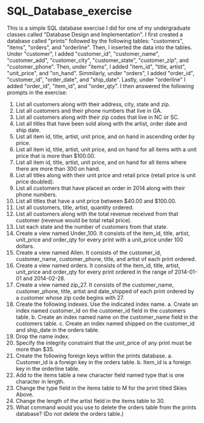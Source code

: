 # SQL_Database_exercise
  This is a simple SQL database exercise I did for one of my undergraduate classes called "Database Design and Implementation".
I first created a database called "prints" followed by the following tables: "customers", "items", "orders", and "orderline". Then,
I inserted the data into the tables. Under "customer", I added "customer_id", "customer_name", "customer_add", "customer_city",
"customer_state", "customer_zip", and "customer_phone". Then, under "items", I added "item_id", "title, artist", "unit_price", 
and "on_hand". Simmilarly, under "orders", I added "order_id", "customer_id", "order_date", and "ship_date". Lastly, under "orderline"
I added "order_id", "item_id", and "order_qty".
  I then answered the following prompts in the exercise:
1. List all customers along with their address, city, state and zip.
2. List all customers and their phone numbers that live in GA.
3. List all customers along with their zip codes that live in NC or SC.
4. List all titles that have been sold along with the artist, order date and ship date.
5. List all item id, title, artist, unit price, and on hand in ascending order by price.
6. List all item id, title, artist, unit price, and on hand for all items with a unit price that is more than $100.00.
7. List all item id, title, artist, unit price, and on hand for all items where there are more than 300 on hand.
8. List all titles along with their unit price and retail price (retail price is unit price doubled).
9. List all customers that have placed an order in 2014 along with their phone numbers.
10. List all titles that have a unit price between $40.00 and $100.00.
11. List all customers, title, artist, quantity ordered.
12. List all customers along with the total revenue received from that customer (revenue would be total retail price).
13. List each state and the number of customers from that state.
14. Create a view named Under_100. It consists of the item_id, title, artist, unit_price and order_qty for every print with a
unit_price under 100 dollars.
15. Create a view named Allen. It consists of the customer_id, customer_name, customer_phone, title, and artist of each print ordered.
16. Create a view named orders. It consists of the item_id, title, artist, unit_price and order_qty for every print ordered in the range
of 2014-01-01 and 2014-02-28.
17. Create a view named zip_27. It consists of the customer_name, customer_phone, title, artist and date_shipped of each print
ordered by a customer whose zip code begins with 27.
18. Create the following indexes. Use the indicated index name.
    a. Create an index named customer_id on the customer_id field in the customers table.
    b. Create an index named name on the customer_name field in the customers table.
    c. Create an index named shipped on the customer_id and ship_date in the orders table.
19. Drop the name index.
20. Specify the integrity constraint that the unit_price of any print must be more than $35.
21. Create the following foreign keys within the prints database.
    a. Customer_id is a foreign key in the orders table.
    b. Item_id is a foreign key in the orderline table.
22. Add to the items table a new character field named type that is one character in length.
23. Change the type field in the items table to M for the print titled Skies Above.
24. Change the length of the artist field in the items table to 30.
25. What command would you use to delete the orders table from the prints database? (Do not delete the orders table.)
